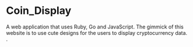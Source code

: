 # Coin_Display
A web application that uses Ruby, Go and JavaScript. The gimmick of this website is to use cute designs for the users to display cryptocurrency data. .
